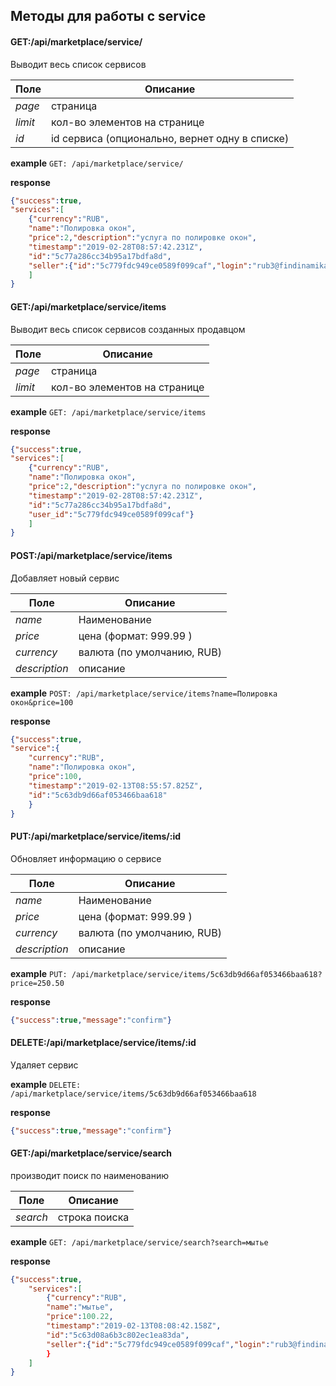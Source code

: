 ## Методы для работы с service


#### GET:/api/marketplace/service/

Выводит весь список сервисов 

Поле | Описание
--- | ---
_page_| страница
_limit_| кол-во элементов на странице  
_id_| id сервиса (опционально, вернет одну в списке)

**example** `GET: /api/marketplace/service/`

**response**
```json
{"success":true,
"services":[
    {"currency":"RUB",
    "name":"Полировка окон",
    "price":2,"description":"услуга по полировке окон",
    "timestamp":"2019-02-28T08:57:42.231Z",
    "id":"5c77a286cc34b95a17bdfa8d",
    "seller":{"id":"5c779fdc949ce0589f099caf","login":"rub3@findinamika.com"}}
    ]
}
```


#### GET:/api/marketplace/service/items

Выводит весь список сервисов созданных продавцом

Поле | Описание
--- | ---
_page_| страница
_limit_| кол-во элементов на странице  

**example** `GET: /api/marketplace/service/items`

**response**
```json
{"success":true,
"services":[
    {"currency":"RUB",
    "name":"Полировка окон",
    "price":2,"description":"услуга по полировке окон",
    "timestamp":"2019-02-28T08:57:42.231Z",
    "id":"5c77a286cc34b95a17bdfa8d",
    "user_id":"5c779fdc949ce0589f099caf"}
    ]
}
```

#### POST:/api/marketplace/service/items
Добавляет новый сервис

Поле | Описание
--- | ---
_name_| Наименование 
_price_| цена (формат: 999.99 )
_currency_| валюта (по умолчанию, RUB)
_description_| описание

**example** `POST: /api/marketplace/service/items?name=Полировка окон&price=100`

**response**
```json
{"success":true,
"service":{
    "currency":"RUB",
    "name":"Полировка окон",
    "price":100,
    "timestamp":"2019-02-13T08:55:57.825Z",
    "id":"5c63db9d66af053466baa618"
    }
}
```

#### PUT:/api/marketplace/service/items/:id
Обновляет информацию о сервисе

Поле | Описание
--- | ---
_name_| Наименование 
_price_| цена (формат: 999.99 )
_currency_| валюта (по умолчанию, RUB)
_description_| описание

**example** `PUT: /api/marketplace/service/items/5c63db9d66af053466baa618?price=250.50`

**response**
```json
{"success":true,"message":"confirm"}
```

#### DELETE:/api/marketplace/service/items/:id
Удаляет сервис

**example** `DELETE: /api/marketplace/service/items/5c63db9d66af053466baa618`

**response**
```json
{"success":true,"message":"confirm"}
```

#### GET:/api/marketplace/service/search

производит поиск по наименованию 

Поле | Описание
--- | ---
_search_| строка поиска  

**example** `GET: /api/marketplace/service/search?search=мытье`

**response**
```json
{"success":true,
    "services":[
        {"currency":"RUB",
        "name":"мытье",
        "price":100.22,
        "timestamp":"2019-02-13T08:08:42.158Z",
        "id":"5c63d08a6b3c802ec1ea83da",
        "seller":{"id":"5c779fdc949ce0589f099caf","login":"rub3@findinamika.com"}}
        }
    ]
}
```